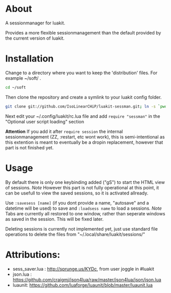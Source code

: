 About
=====
A sessionmanager for luakit.

Provides a more flexible sessionmanagement than the default provided by the current version of luakit.

Installation
============

Change to a directory where you want to keep the 'distribution' files. For example ~/soft/ .

```bash
cd ~/soft
```

Then clone the repository and create a symlink to your luakit config folder.

```bash
git clone git://github.com/IsoLinearCHiP/luakit-sessman.git; ln -s `pwd`/luakit-sessman/sessman ~/.config/luakit/sessman
```

Next edit your ~/.config/luakit/rc.lua file and add ```require "sessman"``` in the "Optional user script loading" section

**Attention**
If you add it after ```require session``` the internal sessionmanagement (ZZ, :restart, etc wont work), this is semi-intentional as this extention is meant to eventually be a dropin replacement, however that part is not finished yet.

Usage
=====

By default there is only one keybinding added ("gS") to start the HTML view of sessions. *Note* However this part is not fully operational at this point, it can be usefull to view the saved sessions, so it is activated allready.

Use ```:savesess [name]``` (if you dont provide a name, "autosave" and a datetime will be used) to save and ```:loadsess name``` to load a sessions. *Note* Tabs are currently all restored to one window, rather than seperate windows as saved in the session. This will be fixed later.

Deleting sessions is currently not implemented yet, just use standard file operations to delete the files from "~/.local/share/luakit/sessions/"


Attributions:
=============
* sess_saver.lua : http://sprunge.us/KYDc, from user joggle in #luakit
* json.lua : https://github.com/craigmj/json4lua/raw/master/json4lua/json/json.lua
* luaunit: https://github.com/luaforge/luaunit/blob/master/luaunit.lua
